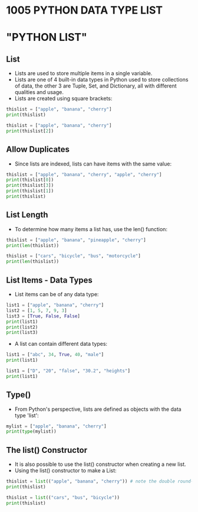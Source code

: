 #  1005 PYTHON DATA TYPE LIST

# "PYTHON LIST"

## List
- Lists are used to store multiple items in a single variable.
- Lists are one of 4 built-in data types in Python used to store collections of data, the other 3 are Tuple, Set, and Dictionary, all with different qualities and usage.
- Lists are created using square brackets:

``` python
thislist = ["apple", "banana", "cherry"]
print(thislist)
```
``` python
thislist = ["apple", "banana", "cherry"]
print(thislist[2])
```

## Allow Duplicates
- Since lists are indexed, lists can have items with the same value:
``` python
thislist = ["apple", "banana", "cherry", "apple", "cherry"]
print(thislist[0])
print(thislist[3])
print(thislist[1])
print(thislist)
```

## List Length
- To determine how many items a list has, use the len() function:
``` python
thislist = ["apple", "banana", "pineapple", "cherry"]
print(len(thislist))
``` 
``` python
thislist = ["cars", "bicycle", "bus", "motorcycle"]
print(len(thislist))
```

## List Items - Data Types
- List items can be of any data type:
``` python
list1 = ["apple", "banana", "cherry"]
list2 = [1, 5, 7, 9, 3]
list3 = [True, False, False]
print(list1)
print(list2)
print(list3)
```

- A list can contain different data types:
``` python
list1 = ["abc", 34, True, 40, "male"]
print(list1)
```
``` python
list1 = ["D", "20", "false", "30.2", "heights"]
print(list1)
```
## Type()
- From Python's perspective, lists are defined as objects with the data type 'list':
``` python
mylist = ["apple", "banana", "cherry"]
print(type(mylist))
```
## The list() Constructor
- It is also possible to use the list() constructor when creating a new list.
- Using the list() constructor to make a List:
``` python
thislist = list(("apple", "banana", "cherry")) # note the double round-brackets
print(thislist)
```
``` python
thislist = list(("cars", "bus", "bicycle")) 
print(thislist)
```












